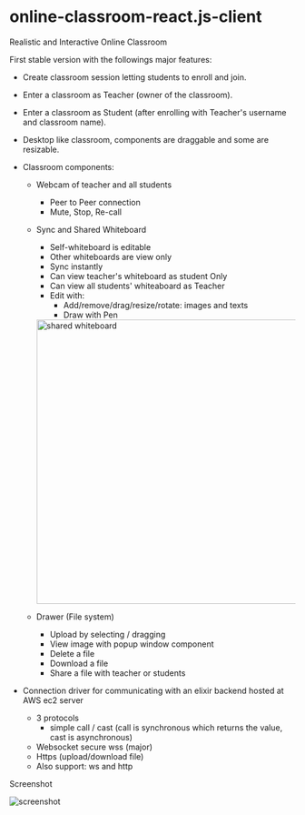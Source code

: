 # online-classroom-react.js-client

Realistic and Interactive Online Classroom

 First stable version with the followings major features:

- Create classroom session letting students to enroll and join.
- Enter a classroom as Teacher (owner of the classroom).
- Enter a classroom as Student (after enrolling with Teacher's username
  and classroom name).
- Desktop like classroom, components are draggable and some are
  resizable.
- Classroom components:
    - Webcam of teacher and all students
        - Peer to Peer connection
        - Mute, Stop, Re-call
        
    - Sync and Shared Whiteboard
        - Self-whiteboard is editable
        - Other whiteboards are view only
        - Sync instantly
        - Can view teacher's whiteboard as student Only
        - Can view all students' whiteaboard as Teacher
        - Edit with:
            - Add/remove/drag/resize/rotate: images and texts
            - Draw with Pen
        <img alt="shared whiteboard" src="https://github.com/herbert1228/online-classroom-react.js-client/blob/master/src/css/whiteboard-no-cut.png"  width="500">
             
    - Drawer (File system)
        - Upload by selecting / dragging
        - View image with popup window component
        - Delete a file
        - Download a file
        - Share a file with teacher or students
                
        
- Connection driver for communicating with an elixir backend hosted at AWS ec2 server
    - 3 protocols
        - simple call / cast (call is synchronous which returns the value, cast is asynchronous)
    - Websocket secure wss (major)
    - Https (upload/download file)
    - Also support: ws and http
    
Screenshot

![screenshot](https://github.com/herbert1228/online-classroom-react.js-client/blob/master/src/css/classroom.png)
